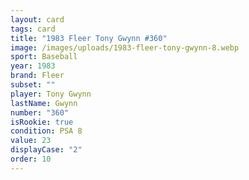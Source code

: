 ```yaml
---
layout: card
tags: card
title: "1983 Fleer Tony Gwynn #360"
image: /images/uploads/1983-fleer-tony-gwynn-8.webp
sport: Baseball
year: 1983
brand: Fleer
subset: ""
player: Tony Gwynn
lastName: Gwynn
number: "360"
isRookie: true
condition: PSA 8
value: 23
displayCase: "2"
order: 10
---
```

